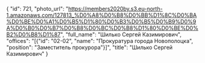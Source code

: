 {
    "id": 721,
    "photo_url": "https://members2020by.s3.eu-north-1.amazonaws.com/127813_%D0%A8%D0%B8%D0%BB%D1%8C%D0%BA%D0%BE%D0%A1%D0%B5%D1%80%D0%B3%D0%B5%D0%B9%D0%9A%D0%B0%D0%B7%D0%B8%D0%BC%D0%B8%D1%80%D0%BE%D0%B2%D0%B8%D1%87",
    "full_name": "Шилько Сергей Казимирович",
    "offices": "[{\"id\": \"02-02\", \"name\": \"Прокуратура города Новополоцка\", \"position\": \"Заместитель прокурора\"}]",
    "title": "Шилько Сергей Казимирович"
}